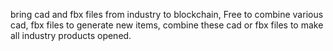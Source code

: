 bring cad and fbx files from industry to blockchain, Free to combine various cad, fbx files to generate new items, combine these cad or fbx files to make all industry products opened.
